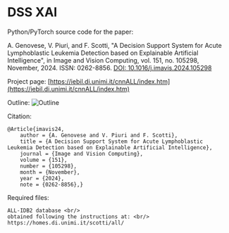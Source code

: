 # DSS XAI

Python/PyTorch source code for the paper:

A. Genovese, V. Piuri, and F. Scotti, 
"A Decision Support System for Acute Lymphoblastic Leukemia Detection based on Explainable Artificial Intelligence", 
in Image and Vision Computing, vol. 151, no. 105298, November, 2024. ISSN: 0262-8856. 
[DOI: 10.1016/j.imavis.2024.105298](https://www.sciencedirect.com/science/article/pii/S0262885624004037?via%3Dihub)
	
Project page:
[https://iebil.di.unimi.it/cnnALL/index.htm](https://iebil.di.unimi.it/cnnALL/index.htm)
    
Outline:
![Outline](https://iebil.di.unimi.it/cnnALL/imgs/outline_dssxai.jpg "Outline")

Citation:

    @Article{imavis24,
        author = {A. Genovese and V. Piuri and F. Scotti},
        title = {A Decision Support System for Acute Lymphoblastic Leukemia Detection based on Explainable Artificial Intelligence},
        journal = {Image and Vision Computing},
        volume = {151},
        number = {105298},
        month = {November},
        year = {2024},
        note = {0262-8856},}
    
Required files:
    
    ALL-IDB2 database <br/>
    obtained following the instructions at: <br/>
    https://homes.di.unimi.it/scotti/all/
